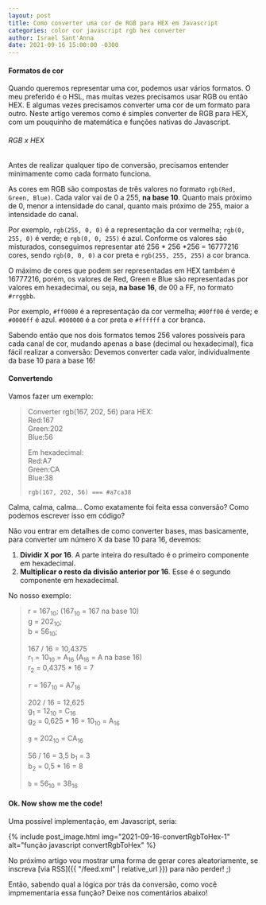 ```yaml
---
layout: post
title: Como converter uma cor de RGB para HEX em Javascript
categories: color cor javascript rgb hex converter
author: Israel Sant'Anna
date: 2021-09-16 15:00:00 -0300
---
```


#### Formatos de cor

Quando queremos representar uma cor, podemos usar vários formatos. O meu preferido é o HSL, mas muitas vezes precisamos usar RGB ou então HEX. E algumas vezes precisamos converter uma cor de um formato para outro. Neste artigo veremos como é simples converter de RGB para HEX, com um pouquinho de matemática e funções nativas do Javascript.

###### RGB x HEX
Antes de realizar qualquer tipo de conversão, precisamos entender minimamente como cada formato funciona.

As cores em RGB são compostas de três valores no formato `rgb(Red, Green, Blue)`. Cada valor vai de 0 a 255, **na base 10**. Quanto mais próximo de 0, menor a intensidade do canal, quanto mais próximo de 255, maior a intensidade do canal.

Por exemplo, `rgb(255, 0, 0)` é a representação da cor vermelha; `rgb(0, 255, 0)` é verde; e `rgb(0, 0, 255)` é azul. Conforme os valores são misturados, conseguimos representar até 256 * 256 *256 = 16777216 cores, sendo `rgb(0, 0, 0)` a cor preta e `rgb(255, 255, 255)` a cor branca.

O máximo de cores que podem ser representadas em HEX também é 16777216, porém, os valores de Red, Green e Blue são representadas por valores em hexadecimal, ou seja, **na base 16**, de 00 a FF, no formato `#rrggbb`.

Por exemplo, `#ff0000` é a representação da cor vermelha; `#00ff00` é verde; e `#0000ff` é azul. `#000000` é a cor preta e `#ffffff` a cor branca.

Sabendo então que nos dois formatos temos 256 valores possíveis para cada canal de cor, mudando apenas a base (decimal ou hexadecimal), fica fácil realizar a conversão: Devemos converter cada valor, individualmente da base 10 para a base 16!

#### Convertendo

Vamos fazer um exemplo:

> Converter rgb(167, 202, 56) para HEX:  
> Red:167  
> Green:202  
> Blue:56  
>
> Em hexadecimal:  
> Red:A7  
> Green:CA  
> Blue:38  
>
> `rgb(167, 202, 56) === #a7ca38`

Calma, calma, calma... Como exatamente foi feita essa conversão? Como podemos escrever isso em código?

Não vou entrar em detalhes de como converter bases, mas basicamente, para converter um número X da base 10 para 16, devemos:
1. **Dividir X por 16**. A parte inteira do resultado é o primeiro componente em hexadecimal.
2. **Multiplicar o resto da divisão anterior por 16**. Esse é o segundo componente em hexadecimal.

No nosso exemplo:

> r = 167<sub>10</sub>; (167<sub>10</sub> = 167 na base 10)  
> g = 202<sub>10</sub>;  
> b = 56<sub>10</sub>;
>
> 167 / 16 = 10,4375  
> r<sub>1</sub> = 10<sub>10</sub> = A<sub>16</sub> (A<sub>16</sub> = A na base 16)  
> r<sub>2</sub> = 0,4375 * 16 = 7
> 
> `r` = 167<sub>10</sub> = A7<sub>16</sub>
>
> 202 / 16 = 12,625  
> g<sub>1</sub> = 12<sub>10</sub> = C<sub>16</sub>  
> g<sub>2</sub> = 0,625 * 16 = 10<sub>10</sub> = A<sub>16</sub>
> 
> `g` = 202<sub>10</sub> = CA<sub>16</sub>
>
> 56 / 16 = 3,5
> b<sub>1</sub> = 3  
> b<sub>2</sub> = 0,5 * 16 = 8
> 
> `b` = 56<sub>10</sub> = 38<sub>16</sub>

#### Ok. Now show me the code!

Uma possível implementação, em Javascript, seria:

{% include post_image.html
  img="2021-09-16-convertRgbToHex-1"
  alt="função javascript convertRgbToHex"
%}

No próximo artigo vou mostrar uma forma de gerar cores aleatoriamente, se inscreva [via RSS]({{ "/feed.xml" | relative_url }}) para não perder! ;)

Então, sabendo qual a lógica por trás da conversão, como você impmementaria essa função? Deixe nos comentários abaixo!